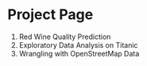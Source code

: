 # Project Page
1. Red Wine Quality Prediction 
2. Exploratory Data Analysis on Titanic
3. Wrangling with OpenStreetMap Data
